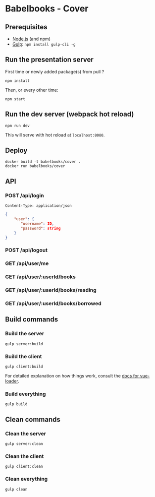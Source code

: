 # Babelbooks - Cover

## Prerequisites
* [Node.js](https://nodejs.org/) (and npm)
* [Gulp](http://gulpjs.com/): `npm install gulp-cli -g`

## Run the presentation server
First time or newly added package(s) from pull ?
```shell
npm install
```

Then, or every other time:
```shell
npm start
```

## Run the dev server (webpack hot reload)
```shell
npm run dev
```
This will serve with hot reload at `localhost:8080`.

## Deploy
```shell
docker build -t babelbooks/cover .
docker run babelbooks/cover
```

## API
### POST /api/login
`Content-Type: application/json`
```json
{
    "user": {
       "username": ID,
       "password": string
    }
}
```

### POST /api/logout
### GET /api/user/me
### GET /api/user/:userId/books
### GET /api/user/:userId/books/reading
### GET /api/user/:userId/books/borrowed

## Build commands
### Build the server
```shell
gulp server:build
```

### Build the client
```shell
gulp client:build
```

For detailed explanation on how things work, consult the [docs for vue-loader](http://vuejs.github.io/vue-loader).

### Build everything
```shell
gulp build
```

## Clean commands
### Clean the server
```shell
gulp server:clean
```

### Clean the client
```shell
gulp client:clean
```

### Clean everything
```shell
gulp clean
```